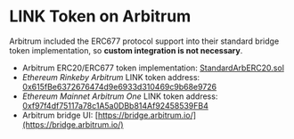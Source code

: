 # LINK Token on Arbitrum

Arbitrum included the ERC677 protocol support into their standard bridge token implementation, so **custom integration is not necessary**.

- Arbitrum ERC20/ERC677 token implementation: [StandardArbERC20.sol](https://github.com/OffchainLabs/arbitrum/blob/042bcafbccf09a23c149822436fb5ec0f4f6fe57/packages/arb-bridge-peripherals/contracts/tokenbridge/arbitrum/StandardArbERC20.sol)
- _Ethereum Rinkeby Arbitrum_ LINK token address: [0x615fBe6372676474d9e6933d310469c9b68e9726](https://rinkeby-explorer.arbitrum.io/address/0x615fBe6372676474d9e6933d310469c9b68e9726)
- _Ethereum Mainnet Arbitrum One_ LINK token address: [0xf97f4df75117a78c1A5a0DBb814Af92458539FB4](https://explorer.arbitrum.io/address/0xf97f4df75117a78c1A5a0DBb814Af92458539FB4)
- Arbitrum bridge UI: [https://bridge.arbitrum.io/](https://bridge.arbitrum.io/)
